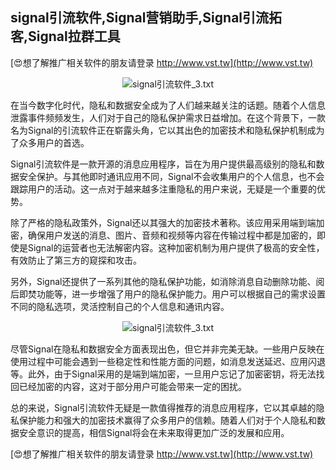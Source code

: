 ## **signal引流软件,Signal营销助手,Signal引流拓客,Signal拉群工具**

[😍想了解推广相关软件的朋友请登录 http://www.vst.tw](http://www.vst.tw)

 <center><img src="https://vst.tw/MP4/tuiguang/png/7.png" alt="signal引流软件_3.txt"></center>

在当今数字化时代，隐私和数据安全成为了人们越来越关注的话题。随着个人信息泄露事件频频发生，人们对于自己的隐私保护需求日益增加。在这个背景下，一款名为Signal的引流软件正在崭露头角，它以其出色的加密技术和隐私保护机制成为了众多用户的首选。

Signal引流软件是一款开源的消息应用程序，旨在为用户提供最高级别的隐私和数据安全保护。与其他即时通讯应用不同，Signal不会收集用户的个人信息，也不会跟踪用户的活动。这一点对于越来越多注重隐私的用户来说，无疑是一个重要的优势。

除了严格的隐私政策外，Signal还以其强大的加密技术著称。该应用采用端到端加密，确保用户发送的消息、图片、音频和视频等内容在传输过程中都是加密的，即使是Signal的运营者也无法解密内容。这种加密机制为用户提供了极高的安全性，有效防止了第三方的窥探和攻击。

另外，Signal还提供了一系列其他的隐私保护功能，如消除消息自动删除功能、阅后即焚功能等，进一步增强了用户的隐私保护能力。用户可以根据自己的需求设置不同的隐私选项，灵活控制自己的个人信息和通讯内容。

 <center><img src="https://vst.tw/MP4/tuiguang/png/8.png" alt="signal引流软件_3.txt"></center>

尽管Signal在隐私和数据安全方面表现出色，但它并非完美无缺。一些用户反映在使用过程中可能会遇到一些稳定性和性能方面的问题，如消息发送延迟、应用闪退等。此外，由于Signal采用的是端到端加密，一旦用户忘记了加密密钥，将无法找回已经加密的内容，这对于部分用户可能会带来一定的困扰。

总的来说，Signal引流软件无疑是一款值得推荐的消息应用程序，它以其卓越的隐私保护能力和强大的加密技术赢得了众多用户的信赖。随着人们对于个人隐私和数据安全意识的提高，相信Signal将会在未来取得更加广泛的发展和应用。

[😍想了解推广相关软件的朋友请登录 http://www.vst.tw](http://www.vst.tw)



